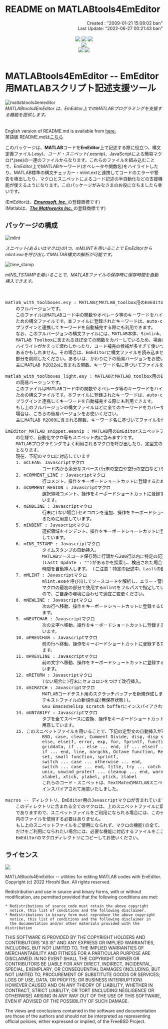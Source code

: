 # **README on MATLABtools4EmEditor**

<div align="right">
Created    : "2009-01-21 15:08:02 ban"<br>
Last Update: "2022-06-27 00:21:43 ban"
</div>

<br>
<div align="center">
<img src="https://img.shields.io/badge/LANGUAGE-MATLAB-brightgreen" />
<img src="https://img.shields.io/badge/EDITED%20BY-EmEditor-blue" />
<img src="https://img.shields.io/badge/LICENSE-BSD-red" /><br>
<img src="https://img.shields.io/badge/KEYWORDS-EmEditor,MATLAB,%20Macro,%20Syntax,%20Highlighting,%20Linter,%20-blue?style=social&logo=webauthn" /><br>
<img src="https://img.shields.io/badge/CONTACT-lightgrey" /> <img src="doc/images/ban_hiroshi_address.png" />
</div>
<br>

# **MATLABtools4EmEditor -- EmEditor用MATLABスクリプト記述支援ツール**

![matlabtools4emeditor](doc/images/matlabtools4emeditor.png)  
*MATLABtools4EmEditor は、EmEditor上でのMATLABプログラミングを支援する機能を提供します。*  
<br></br>
English version of README.md is available from [here.](https://github.com/hiroshiban/MATLABtools4EmEditor)  
英語版 README.mdは[こちら](https://github.com/hiroshiban/MATLABtools4EmEditor)  

このパッケージは、**MATLAB**コードを**EmEditor**上で記述する際に役立つ、構文定義ファイル(*.esy)、コード・スニペット(*.eesnip)、JavaScriptによる簡易マクロ(*.jsee)の一連のファイルからなります。これらのファイルを組み込むことで、EmEditor上でMATLABキーワード(オペレータや関数名)をハイライトしたり、MATLAB標準の構文チェッカー・mlint.extと連携してコードのエラーや警告を検出したり、マクロとスニペットによるコード記述の半自動化などの支援機能が使えるようになります。このパッケージがみなさまのお役に立ちましたら幸いです。

(EmEditorは、[***Emurasoft, Inc.*** ](https://www.emeditor.com/)の登録商標です)  
(Matlabは、[***The Mathworks Inc.*** ](https://www.mathworks.com/)の登録商標です)  


## **パッケージの構成**

![mlint](doc/images/mlint.gif)  

*スニペット(あるいはマクロ)の1つ、mMLINTを用いることで EmEditorからmlint.exeを呼び出してMALTAB構文の解析が可能です。*  

![time_stamp](doc/images/time_stamp.gif)  

*mINS_TSTAMPを用いることで、MATLABファイルの保存時に保存時間を自動挿入できます。*  
<br></br>
<pre>
matlab_with_toolboxes.esy : MATLABとMATLAB_toolbox用のEmEditor構文ファイル
    のフルバージョンです。
    このファイルはMATLABコード中の関数やオペレータ等のキーワードをハイライトする
    ための構文ファイルです。本ファイルに登録されたキーワードは、auto-completion
    プラグインと連携してキーワードを自動補完する際にも利用できます。
    なお、このフルバージョンの構文ファイルには、MATLAB本体、Simlink、および
    MATLAB Toolboxに含まれるほぼ全ての関数をカバーしているため、場合によっては
    ハイライトがかえって煩わしかったり、コード補完の候補が多すぎて使いづらいことが
    あるかもしれません。その場合は、EmEditorに構文ファイルを読み込ませる前に不要な
    部分を削除したください。あるいは、かわりに下の簡易バージョンをお使いください。
    主にMATLAB R2022aに含まれる関数、キーワード名に基づいてファイルを作成しています。

matlab_with_toolboxes_light.esy : MATLABとMATLAB_toolbox用のEmEditor構文ファイル
    の簡易バージョンです。
    このファイルはMATLABコード中の関数やオペレータ等のキーワードをハイライトする
    ための構文ファイルです。本ファイルに登録されたキーワードは、auto-completion
    プラグインと連携してキーワードを自動補完する際にも利用できます。
    もし上のフルバージョンの構文ファイルほどに全てのキーワードをカバーする必要がない
    場合は、こちらの簡易バージョンをお使いください。
    主にMATLAB R2009に含まれる関数、キーワード名に基づいてファイルを作成しています。

EmEditor_MATLAB_snippet.eesnip : MATLAB用のEmEditorスニペットファイル(EmEditor
    の仕様で、自動化マクロ等もスニペット内に含みます)です。
    MATLABプログラミングでよく利用されるマクロを呼び出したり、定型文の自動挿入が可能
    となります。
    現在、下記のマクロに対応しています
    1. mCLEAN: Javascriptマクロ
              コード内から余分なスペース(行末の空白や空行の空白など)を削除します。
    2. mCOMMENT_LINE : Javascriptマクロ
              行コメント、操作をキーボードショートカットに登録するために用意しています。
    3. mCOMMENT_REGION : Javascriptマクロ
              選択領域コメント、操作をキーボードショートカットに登録するために用意して
              います。
    4. mENDLINE : Javascriptマクロ
              行末に(ない場合)セミコロンを追加、操作をキーボードショートカットに登録す
              るために用意しています。
    5. mINDENT : Javascriptマクロ
              選択領域をインデント、操作をキーボードショートカットに登録するために用意
              しています。
    6. mINS_TSTAMP : Javascriptマクロ
              タイムスタンプの自動挿入。
              MATLABソースコード保存時に行頭から200行以内に特定の記述
              (Lastt Update : "")があるかを探索し、検出された場合にはその部位に保存
              時間を自動挿入します。 (ご注意：特定の記述中、Lasttの部分は実際にはLast)
    7. mMLINT : Javascriptマクロ
              mlint.exeを呼び出してソースコードを解析し、エラー・警告を表示します。
              マクロの最初の部分で使用するmlintをフルパスで指定している部分があります
              ので、ご自身の環境に合わせて適宜ご変更ください。
    8. mNEWLINE : Javascriptマクロ
              次の行へ移動、操作をキーボードショートカットに登録するために用意してい
              ます。
    9. mNEXTCHAR : Javascriptマクロ
              次の文字へ移動、操作をキーボードショートカットに登録するために用意して
              います。
    10. mPREVCHAR : Javascriptマクロ
              前の行へ移動、操作をキーボードショートカットに登録するために用意してい
              ます。
    11. mPREVLINE : Javascriptマクロ
              前の文字へ移動、操作をキーボードショートカットに登録するために用意して
              います。
    12. mRETURN : Javascriptマクロ
              (ない場合に)行末にセミコロンをつけて改行挿入。
    13. mSCRATCH : Javascriptマクロ
              MATLABコードテスト用のスクラッチバッファを新規作成します(MATLAB設定の
              テキストファイルの新規作成(無保存状態))。
              Gnu Emacsのelisp scratch bufferにインスパイアされて用意いたしました。
    14. mUNTABIFY : Javascriptマクロ
              タブを全てスペースに変換、操作をキーボードショートカットに登録するために
              用意しています。
    15. このスニペットファイルを用いることで、下記の定型文の自動挿入が可能となります。
              BSD, case, clear, Comment Divide, disp, disp sprintf, dlmwrite,
              else, elseif, error, exp, for, fprintf, function, get, GPL,
              griddata, if ... else ... end, if ... elseif ... end,
              if ... end, line, nargchk, Octave function, Revisions,
              set, small function, sprintf,
              switch ... case ... otherwise ... end,
              switch ... case ... end, title, try ... catch ... end,
              unix, unwind_protect ... cleanup ... end, warning, while,
              xlabel, xtick, ylabel, ytick, zlabel
              これらのコード・スニペットは、TextMateのMATLABスニペットに
              インスパイアされて用意いたしました。

macros -- ディレクトリ、EmEditor用のJavascriptマクロが含まれています。
    このディレクトリに含まれる全てのマクロは、上のスニペットファイルに既に組みこん
    でありますので、スニペットファイルをご利用になられる場合には、このディレクトリ
    内のファイルを使用する必要はありません。
    もし上のスニペットファイルをご使用になられず、マクロの機能(の全て、あるいは一部)
    だけをご利用になられたい場合には、必要な機能に対応するファイルをここから
    EmEditorのマクロディレクトリにコピーしてお使いください。
</pre>

## **ライセンス**  

<img src="https://img.shields.io/badge/LICENSE-BSD-red" /><br>

MATLABtools4EmEditor -- utilities for editing MATLAB codes with EmEditor. Copyright (c) 2022 Hiroshi Ban. All rights reserved.  

Redistribution and use in source and binary forms, with or without modification, are permitted provided that the following conditions are met:  

    * Redistributions of source code must retain the above copyright
      notice, this list of conditions and the following disclaimer.
    * Redistributions in binary form must reproduce the above copyright
      notice, this list of conditions and the following disclaimer in
      the documentation and/or other materials provided with the distribution

THIS SOFTWARE IS PROVIDED BY THE COPYRIGHT HOLDERS AND CONTRIBUTORS "AS IS" AND ANY EXPRESS OR IMPLIED WARRANTIES, INCLUDING, BUT NOT LIMITED TO, THE IMPLIED WARRANTIES OF MERCHANTABILITY AND FITNESS FOR A PARTICULAR PURPOSE ARE DISCLAIMED. IN NO EVENT SHALL THE COPYRIGHT OWNER OR CONTRIBUTORS BE LIABLE FOR ANY DIRECT, INDIRECT, INCIDENTAL, SPECIAL, EXEMPLARY, OR CONSEQUENTIAL DAMAGES (INCLUDING, BUT NOT LIMITED TO, PROCUREMENT OF SUBSTITUTE GOODS OR SERVICES; LOSS OF USE, DATA, OR PROFITS; OR BUSINESS INTERRUPTION) HOWEVER CAUSED AND ON ANY THEORY OF LIABILITY, WHETHER IN CONTRACT, STRICT LIABILITY, OR TORT (INCLUDING NEGLIGENCE OR OTHERWISE) ARISING IN ANY WAY OUT OF THE USE OF THIS SOFTWARE, EVEN IF ADVISED OF THE POSSIBILITY OF SUCH DAMAGE.  

The views and conclusions contained in the software and documentation are those of the authors and should not be interpreted as representing official policies, either expressed or implied, of the FreeBSD Project.  
